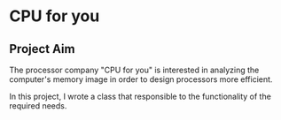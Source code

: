# **CPU for you**

## Project Aim
The processor company "CPU for you" is interested in analyzing the computer's memory image in order to design processors more efficient. 

In this project, I wrote a class that responsible to the functionality of the required needs. 

